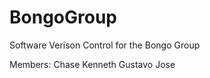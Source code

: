 # BongoGroup
Software Verison Control for the Bongo Group

Members:
  Chase
  Kenneth
  Gustavo
  Jose

